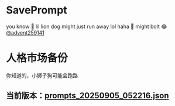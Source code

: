 # SavePrompt
you know 🫠 lil lion dog might just run away lol
haha 🐶 might bolt 😂 [@advent259141](https://github.com/advent259141)

# 人格市场备份
你知道的，小狮子狗可能会跑路

## 当前版本：[prompts_20250905_052216.json](https://github.com/Larch-C/SavePrompt/blob/main/prompts_20250905_052216.json)
